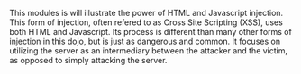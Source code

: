 This modules is will illustrate the power of HTML and Javascript injection. This form of injection, often refered to as Cross Site Scripting (XSS), uses both HTML and Javascript. Its process is different than many other forms of injection in this dojo, but is just as dangerous and common. It focuses on utilizing the server as an intermediary between the attacker and the victim, as opposed to simply attacking the server. 